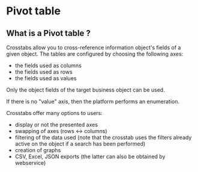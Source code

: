# Pivot table

## What is a Pivot table ?

Crosstabs allow you to cross-reference information object's fields of a given object. The tables are configured by choosing the following axes:
- the fields used as columns
- the fields used as rows
- the fields used as values

Only the object fields of the target business object can be used.

If there is no "value" axis, then the platform performs an enumeration.

Crosstabs offer many options to users:
- display or not the presented axes
- swapping of axes (rows <-> columns)
- filtering of the data used (note that the crosstab uses the filters already active on the object if a search has been performed)
- creation of graphs
- CSV, Excel, JSON exports (the latter can also be obtained by webservice)